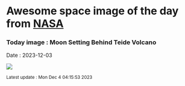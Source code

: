 
# Awesome space image of the day from [NASA](https://api.nasa.gov/)

### Today image : Moon Setting Behind Teide Volcano
Date : 2023-12-03

![](https://www.youtube.com/embed/afHfMMC-MJE?rel=0)

<small>Latest update : Mon Dec  4 04:15:53 2023</small>
        